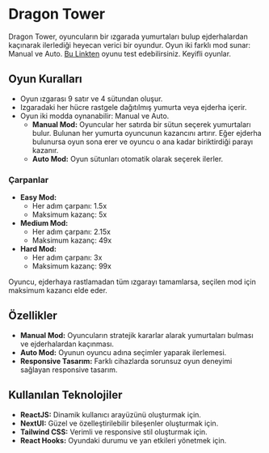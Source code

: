 # Dragon Tower

Dragon Tower, oyuncuların bir ızgarada yumurtaları bulup ejderhalardan kaçınarak ilerlediği heyecan verici bir oyundur. Oyun iki farklı mod sunar: Manual ve Auto.
[Bu Linkten](https://dragon-tower.vercel.app) oyunu test edebilirsiniz. Keyifli oyunlar.


## Oyun Kuralları

- Oyun ızgarası 9 satır ve 4 sütundan oluşur.
- Izgaradaki her hücre rastgele dağıtılmış yumurta veya ejderha içerir.
- Oyun iki modda oynanabilir: Manual ve Auto.
  - **Manual Mod:** Oyuncular her satırda bir sütun seçerek yumurtaları bulur. Bulunan her yumurta oyuncunun kazancını artırır. Eğer ejderha bulunursa oyun sona erer ve oyuncu o ana kadar biriktirdiği parayı kazanır.
  - **Auto Mod:** Oyun sütunları otomatik olarak seçerek ilerler.

### Çarpanlar

- **Easy Mod:**
  - Her adım çarpanı: 1.5x
  - Maksimum kazanç: 5x
- **Medium Mod:**
  - Her adım çarpanı: 2.15x
  - Maksimum kazanç: 49x
- **Hard Mod:**
  - Her adım çarpanı: 3x
  - Maksimum kazanç: 99x

Oyuncu, ejderhaya rastlamadan tüm ızgarayı tamamlarsa, seçilen mod için maksimum kazancı elde eder.

## Özellikler

- **Manual Mod:** Oyuncuların stratejik kararlar alarak yumurtaları bulması ve ejderhalardan kaçınması.
- **Auto Mod:** Oyunun oyuncu adına seçimler yaparak ilerlemesi.
- **Responsive Tasarım:** Farklı cihazlarda sorunsuz oyun deneyimi sağlayan responsive tasarım.

## Kullanılan Teknolojiler

- **ReactJS:** Dinamik kullanıcı arayüzünü oluşturmak için.
- **NextUI:** Güzel ve özelleştirilebilir bileşenler oluşturmak için.
- **Tailwind CSS:** Verimli ve responsive stil oluşturmak için.
- **React Hooks:** Oyundaki durumu ve yan etkileri yönetmek için.
